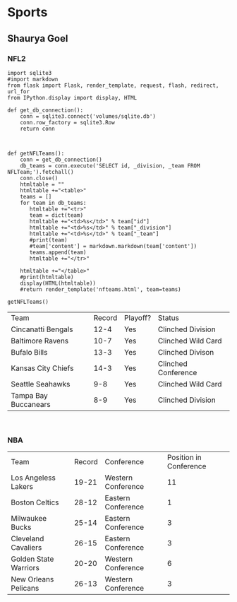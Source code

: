 # Sports


## Shaurya Goel

### NFL2

```{python} 
import sqlite3
#import markdown
from flask import Flask, render_template, request, flash, redirect, url_for
from IPython.display import display, HTML

def get_db_connection():
    conn = sqlite3.connect('volumes/sqlite.db')
    conn.row_factory = sqlite3.Row
    return conn



def getNFLTeams():
    conn = get_db_connection()
    db_teams = conn.execute('SELECT id, _division, _team FROM NFLTeam;').fetchall()
    conn.close()
    htmltable = ""
    htmltable +="<table>"
    teams = []
    for team in db_teams:
       htmltable +="<tr>"
       team = dict(team)
       htmltable +="<td>%s</td>" % team["id"]
       htmltable +="<td>%s</td>" % team["_division"]
       htmltable +="<td>%s</td>" % team["_team"]
       #print(team)
       #team['content'] = markdown.markdown(team['content'])
       teams.append(team)
       htmltable +="</tr>"

    htmltable +="</table>"
    #print(htmltable)
    display(HTML(htmltable))
    #return render_template('nfteams.html', team=teams)

getNFLTeams()
```

<table>
    <tr>
        <td>Team</td>
        <td>Record</td>
        <td>Playoff?</td>
        <td>Status</td>
    </tr>
    <tr>
        <td>Cincanatti Bengals</td>
        <td>12-4</td>
        <td>Yes</td>
        <td>Clinched Division</td>
    </tr>
    <tr>
        <td>Baltimore Ravens</td>
        <td>10-7</td>
        <td>Yes</td>
        <td>Clinched Wild Card</td>
    </tr>
    <tr>
        <td>Bufalo Bills</td>
        <td>13-3</td>
        <td>Yes</td>
        <td>Clinched Divison</td>
    </tr>
    <tr>
        <td>Kansas City Chiefs</td>
        <td>14-3</td>
        <td>Yes</td>
        <td>Clinched Conference</td>
    </tr>
    <tr>
        <td>Seattle Seahawks</td>
        <td>9-8</td>
        <td>Yes</td>
        <td>Clinched Wild Card</td>
    </tr>
    <tr>
        <td>Tampa Bay Buccanears</td>
        <td>8-9</td>
        <td>Yes</td>
        <td>Clinched Division</td>
    </tr>
</table>
<br>


### NBA

<table>
    <tr>
        <td>Team</td>
        <td>Record</td>
        <td>Conference</td>
        <td>Position in Conference</td>
    </tr>
    <tr>
        <td>Los Angeless Lakers</td>
        <td>19-21</td>
        <td>Western Conference</td>
        <td>11</td>
    </tr>
    <tr>
        <td>Boston Celtics</td>
        <td>28-12</td>
        <td>Eastern Conference</td>
        <td>1</td>
    </tr>
    <tr>
        <td>Milwaukee Bucks</td>
        <td>25-14</td>
        <td>Eastern Conference</td>
        <td>3</td>
    </tr>
    <tr>
        <td>Cleveland Cavaliers</td>
        <td>26-15</td>
        <td>Eastern Conference</td>
        <td>3</td>
    </tr>
    <tr>
        <td>Golden State Warriors</td>
        <td>20-20</td>
        <td>Western Conference</td>
        <td>6</td>
    </tr>
    <tr>
        <td>New Orleans Pelicans</td>
        <td>26-13</td>
        <td>Western Conference</td>
        <td>3</td>
    </tr>
</table>


